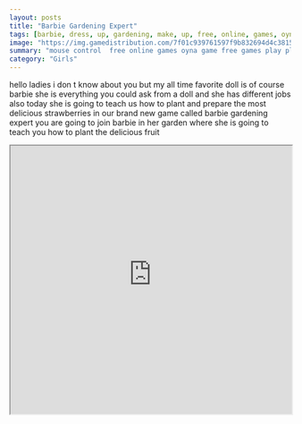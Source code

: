 ```yaml
---
layout: posts
title: "Barbie Gardening Expert"
tags: [barbie, dress, up, gardening, make, up, free, online, games, oyna, game, free, games, play, play, games]
image: "https://img.gamedistribution.com/7f01c939761597f9b832694d4c381512.jpg"
summary: "mouse control  free online games oyna game free games play play games"
category: "Girls"
---
```


hello ladies i don t know about you but my all time favorite doll is of course barbie she is everything you could ask from a doll and she has different jobs also today she is going to teach us how to plant and prepare the most delicious strawberries in our brand new game called barbie gardening expert you are going to join barbie in her garden where she is going to teach you how to plant the delicious fruit

<iframe width="100%" height="480px;" src="https://flash.gamedistribution.com?game=7f01c939761597f9b832694d4c381512"></iframe>